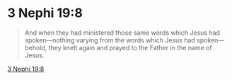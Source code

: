 # 3 Nephi 19:8

> And when they had ministered those same words which Jesus had spoken—nothing varying from the words which Jesus had spoken—behold, they knelt again and prayed to the Father in the name of Jesus.

[3 Nephi 19:8](https://www.churchofjesuschrist.org/study/scriptures/bofm/3-ne/19?lang=eng&id=p8#p8)


